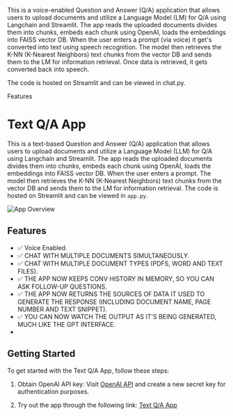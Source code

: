 This is a voice-enabled Question and Answer (Q/A) application that allows users to upload documents and utilize a Language Model (LM) for Q/A using Langchain and Streamlit. The app reads the uploaded documents divides them into chunks, embeds each chunk using OpenAI, loads the embeddings into FAISS vector DB. When the user enters a prompt (via voice) it get's converted into text using speech recognition. The model then retrieves the K-NN (K-Nearest Neighbors) text chunks from the vector DB and sends them to the LM for information retrieval. Once data is retrieved, it gets converted back into speech.

The code is hosted on Streamlit and can be viewed in chat.py.

Features


# Text Q/A App

This is a text-based Question and Answer (Q/A) application that allows users to upload documents and utilize a Language Model (LLM) for Q/A using Langchain and Streamlit. The app reads the uploaded documents divides them into chunks, embeds each chunk using OpenAI, loads the embeddings into FAISS vector DB. When the user enters a prompt. The model then retrieves the K-NN (K-Nearest Neighbors) text chunks from the vector DB and sends them to the LM for information retrieval. The code is hosted on Streamlit and can be viewed in `app.py`.

![App Overview](https://miro.medium.com/v2/resize:fit:1100/format:webp/1*CJzoMxqFrxrDv2UpZt23ZQ.png)

## Features

- ✅ Voice Enabled.
- ✅ CHAT WITH MULTIPLE DOCUMENTS SIMULTANEOUSLY.
- ✅ CHAT WITH MULTIPLE DOCUMENT TYPES (PDFS, WORD AND TEXT FILES).
- ✅ THE APP NOW KEEPS CONV HISTORY IN MEMORY, SO YOU CAN ASK FOLLOW-UP QUESTIONS.
- ✅ THE APP NOW RETURNS THE SOURCES OF DATA IT USED TO GENERATE THE RESPONSE (INCLUDING DOCUMENT NAME, PAGE NUMBER AND TEXT SNIPPET).
- ✅ YOU CAN NOW WATCH THE OUTPUT AS IT'S BEING GENERATED, MUCH LIKE THE GPT INTERFACE.
- 
## Getting Started

To get started with the Text Q/A App, follow these steps:

1. Obtain OpenAI API key: Visit [OpenAI API](https://platform.openai.com/account/api-keys) and create a new secret key for authentication purposes.

2. Try out the app through the following link: [Text Q/A App](https://chatwithdocument-mohamed.streamlit.app/)

